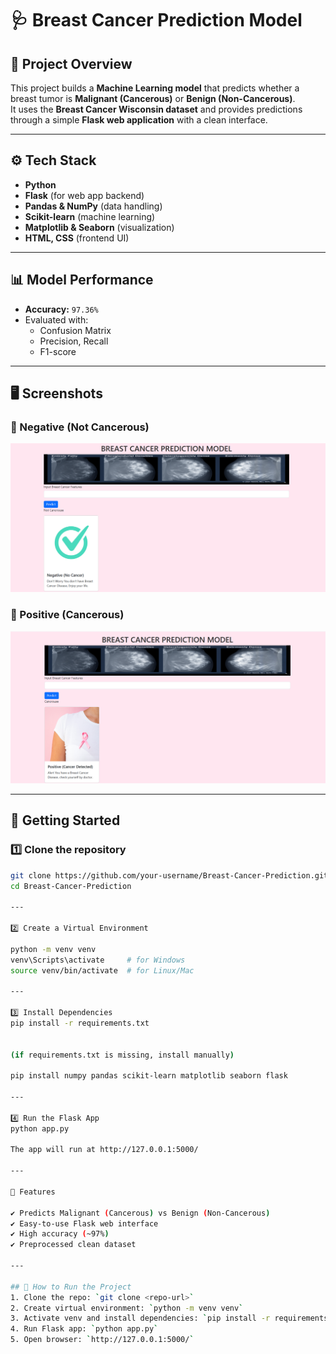 # 🩺 Breast Cancer Prediction Model  

## 📌 Project Overview  
This project builds a **Machine Learning model** that predicts whether a breast tumor is **Malignant (Cancerous)** or **Benign (Non-Cancerous)**.  
It uses the **Breast Cancer Wisconsin dataset** and provides predictions through a simple **Flask web application** with a clean interface.  

---

## ⚙️ Tech Stack  
- **Python**  
- **Flask** (for web app backend)  
- **Pandas & NumPy** (data handling)  
- **Scikit-learn** (machine learning)  
- **Matplotlib & Seaborn** (visualization)  
- **HTML, CSS** (frontend UI)  

---

## 📊 Model Performance  
- **Accuracy:** `97.36%`  
- Evaluated with:  
  - Confusion Matrix  
  - Precision, Recall  
  - F1-score  

---

## 🖥️ Screenshots  

### 🔹 Negative (Not Cancerous)
![Negative Prediction Screenshot](screenshots/Negative.png)

### 🔹 Positive (Cancerous)
![Positive Prediction Screenshot](screenshots/Positive.png)


---

## 🚀 Getting Started  

### 1️⃣ Clone the repository  
```bash
git clone https://github.com/your-username/Breast-Cancer-Prediction.git
cd Breast-Cancer-Prediction

---

2️⃣ Create a Virtual Environment

python -m venv venv
venv\Scripts\activate     # for Windows
source venv/bin/activate  # for Linux/Mac

---

3️⃣ Install Dependencies
pip install -r requirements.txt


(if requirements.txt is missing, install manually)

pip install numpy pandas scikit-learn matplotlib seaborn flask

---

4️⃣ Run the Flask App
python app.py

The app will run at http://127.0.0.1:5000/

---

📌 Features

✔️ Predicts Malignant (Cancerous) vs Benign (Non-Cancerous)
✔️ Easy-to-use Flask web interface
✔️ High accuracy (~97%)
✔️ Preprocessed clean dataset

---

## 🚀 How to Run the Project
1. Clone the repo: `git clone <repo-url>`
2. Create virtual environment: `python -m venv venv`
3. Activate venv and install dependencies: `pip install -r requirements.txt`
4. Run Flask app: `python app.py`
5. Open browser: `http://127.0.0.1:5000/`

